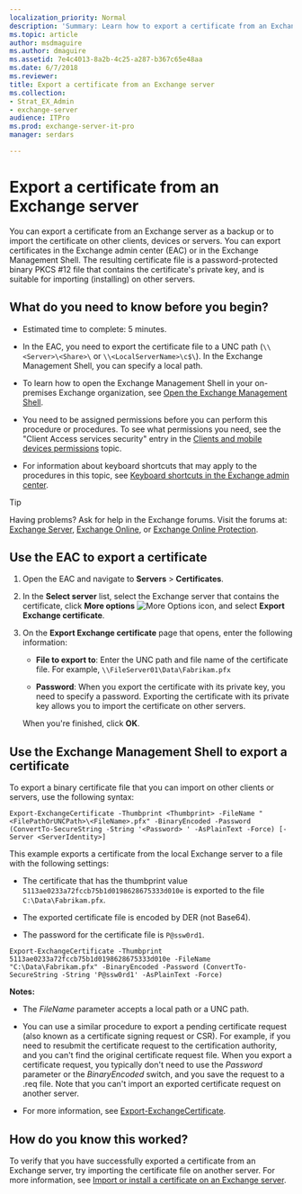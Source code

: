 ```yaml
---
localization_priority: Normal
description: 'Summary: Learn how to export a certificate from an Exchange server 2016 or 2019.'
ms.topic: article
author: msdmaguire
ms.author: dmaguire
ms.assetid: 7e4c4013-8a2b-4c25-a287-b367c65e48aa
ms.date: 6/7/2018
ms.reviewer: 
title: Export a certificate from an Exchange server
ms.collection:
- Strat_EX_Admin
- exchange-server
audience: ITPro
ms.prod: exchange-server-it-pro
manager: serdars

---
```


# Export a certificate from an Exchange server

You can export a certificate from an Exchange server as a backup or to import the certificate on other clients, devices or servers. You can export certificates in the Exchange admin center (EAC) or in the Exchange Management Shell. The resulting certificate file is a password-protected binary PKCS #12 file that contains the certificate's private key, and is suitable for importing (installing) on other servers.

## What do you need to know before you begin?

- Estimated time to complete: 5 minutes.

- In the EAC, you need to export the certificate file to a UNC path (`\\<Server>\<Share>\` or `\\<LocalServerName>\c$\`). In the Exchange Management Shell, you can specify a local path.

- To learn how to open the Exchange Management Shell in your on-premises Exchange organization, see [Open the Exchange Management Shell](https://docs.microsoft.com/powershell/exchange/exchange-server/open-the-exchange-management-shell).

- You need to be assigned permissions before you can perform this procedure or procedures. To see what permissions you need, see the "Client Access services security" entry in the [Clients and mobile devices permissions](../../permissions/feature-permissions/client-and-mobile-device-permissions.md) topic.

- For information about keyboard shortcuts that may apply to the procedures in this topic, see [Keyboard shortcuts in the Exchange admin center](../../about-documentation/exchange-admin-center-keyboard-shortcuts.md).

> [!TIP]
> Having problems? Ask for help in the Exchange forums. Visit the forums at: [Exchange Server](https://go.microsoft.com/fwlink/p/?linkId=60612), [Exchange Online](https://go.microsoft.com/fwlink/p/?linkId=267542), or [Exchange Online Protection](https://go.microsoft.com/fwlink/p/?linkId=285351).

## Use the EAC to export a certificate

1. Open the EAC and navigate to **Servers** \> **Certificates**.

2. In the **Select server** list, select the Exchange server that contains the certificate, click **More options** ![More Options icon](../../media/ITPro_EAC_MoreOptionsIcon.png), and select **Export Exchange certificate**.

3. On the **Export Exchange certificate** page that opens, enter the following information:

   - **File to export to**: Enter the UNC path and file name of the certificate file. For example, `\\FileServer01\Data\Fabrikam.pfx`

   - **Password**: When you export the certificate with its private key, you need to specify a password. Exporting the certificate with its private key allows you to import the certificate on other servers.

   When you're finished, click **OK**.

## Use the Exchange Management Shell to export a certificate

To export a binary certificate file that you can import on other clients or servers, use the following syntax:

```
Export-ExchangeCertificate -Thumbprint <Thumbprint> -FileName "<FilePathOrUNCPath>\<FileName>.pfx" -BinaryEncoded -Password (ConvertTo-SecureString -String '<Password> ' -AsPlainText -Force) [-Server <ServerIdentity>]
```

This example exports a certificate from the local Exchange server to a file with the following settings:

- The certificate that has the thumbprint value `5113ae0233a72fccb75b1d0198628675333d010e` is exported to the file `C:\Data\Fabrikam.pfx`.

- The exported certificate file is encoded by DER (not Base64).

- The password for the certificate file is `P@ssw0rd1`.

```
Export-ExchangeCertificate -Thumbprint 5113ae0233a72fccb75b1d0198628675333d010e -FileName "C:\Data\Fabrikam.pfx" -BinaryEncoded -Password (ConvertTo-SecureString -String 'P@ssw0rd1' -AsPlainText -Force)
```

 **Notes:**

- The _FileName_ parameter accepts a local path or a UNC path.

- You can use a similar procedure to export a pending certificate request (also known as a certificate signing request or CSR). For example, if you need to resubmit the certificate request to the certification authority, and you can't find the original certificate request file. When you export a certificate request, you typically don't need to use the _Password_ parameter or the _BinaryEncoded_ switch, and you save the request to a .req file. Note that you can't import an exported certificate request on another server.

- For more information, see [Export-ExchangeCertificate](http://technet.microsoft.com/library/0fffc597-7b46-4bc3-915c-f00c9eb56b40.aspx).

## How do you know this worked?

To verify that you have successfully exported a certificate from an Exchange server, try importing the certificate file on another server. For more information, see [Import or install a certificate on an Exchange server](import-certificates.md).
